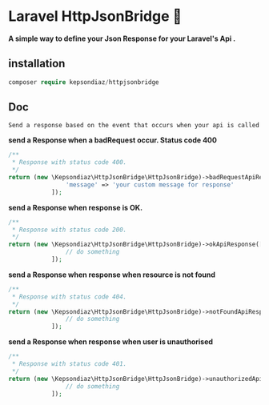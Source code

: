 # Laravel HttpJsonBridge 🌉

**A simple way to define your Json Response for your Laravel's Api .**

## installation

```php
composer require kepsondiaz/httpjsonbridge
```

## Doc
    Send a response based on the event that occurs when your api is called

**send a Response when a badRequest occur. Status code 400**
```php
/**
 * Response with status code 400.
 */
return (new \Kepsondiaz\HttpJsonBridge\HttpJsonBridge)->badRequestApiResponse([
                'message' => 'your custom message for response'
            ]);
```

**send a Response when response is OK.**
```php
/**
 * Response with status code 200.
 */
return (new \Kepsondiaz\HttpJsonBridge\HttpJsonBridge)->okApiResponse([
                // do something
            ]);
```

**send a Response when response when resource is not found**
```php
/**
 * Response with status code 404.
 */
return (new \Kepsondiaz\HttpJsonBridge\HttpJsonBridge)->notFoundApiResponse([
                // do something
            ]);
```

**send a Response when response when user is unauthorised**
```php
/**
 * Response with status code 401.
 */
return (new \Kepsondiaz\HttpJsonBridge\HttpJsonBridge)->unauthorizedApiResponse([
                // do something
            ]);
```